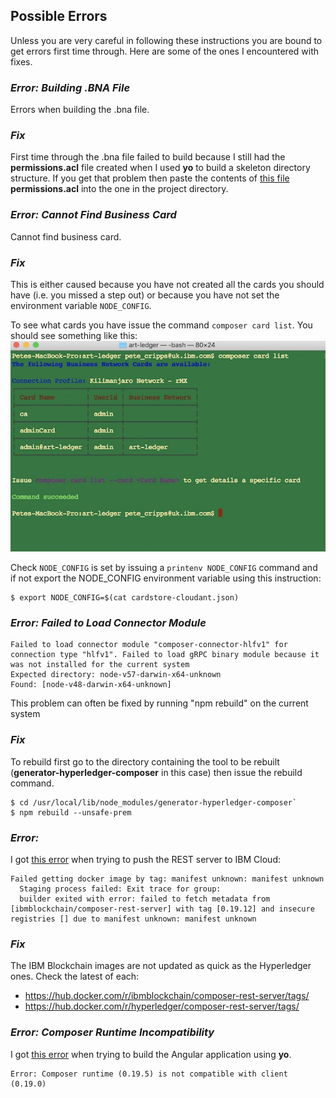 ## Possible Errors
Unless you are very careful in following these instructions you are bound to get errors first time through. Here are some of the ones I encountered with fixes.

### *Error: Building .BNA File*
Errors when building the .bna file.
### *Fix*
First time through the .bna file failed to build because I still had the **permissions.acl** file created when I used **yo** to build a skeleton directory structure. If you get that problem then paste the contents of [this file](https://github.com/petercrippsIBM/art-ledger/blob/master/archive/permissions-v0.0.1.acl) **permissions.acl** into the one in the project directory.

### *Error: Cannot Find Business Card*
Cannot find business card.
### *Fix*
This is either caused because you have not created all the cards you should have (i.e. you missed a step out) or because you have not set the environment variable `NODE_CONFIG`.

To see what cards you have issue the command `composer card list`. You should see something like this:
![composer card list](../images/Card%20List.png "composer card list")

Check `NODE_CONFIG` is set by issuing a `printenv NODE_CONFIG` command and if not export the NODE_CONFIG environment variable using this instruction:
```
$ export NODE_CONFIG=$(cat cardstore-cloudant.json)
```

### *Error: Failed to Load Connector Module*
```
Failed to load connector module "composer-connector-hlfv1" for connection type "hlfv1". Failed to load gRPC binary module because it was not installed for the current system
Expected directory: node-v57-darwin-x64-unknown
Found: [node-v48-darwin-x64-unknown]
```
This problem can often be fixed by running "npm rebuild" on the current system

### *Fix*
To rebuild first go to the directory containing the tool to be rebuilt (**generator-hyperledger-composer** in this case) then issue the rebuild command.
```
$ cd /usr/local/lib/node_modules/generator-hyperledger-composer`
$ npm rebuild --unsafe-prem
```
### *Error:*
I got [this error](https://github.com/hyperledger/composer/issues/4250) when trying to push the REST server to IBM Cloud:
```
Failed getting docker image by tag: manifest unknown: manifest unknown
  Staging process failed: Exit trace for group:
  builder exited with error: failed to fetch metadata from [ibmblockchain/composer-rest-server] with tag [0.19.12] and insecure registries [] due to manifest unknown: manifest unknown
```
### *Fix*
The IBM Blockchain images are not updated as quick as the Hyperledger ones. Check the latest of each:
* https://hub.docker.com/r/ibmblockchain/composer-rest-server/tags/
* https://hub.docker.com/r/hyperledger/composer-rest-server/tags/

### *Error: Composer Runtime Incompatibility*
I got [this error](https://github.com/hyperledger/composer/issues/4266) when trying to build the Angular application using **yo**.
```
Error: Composer runtime (0.19.5) is not compatible with client (0.19.0)
```
